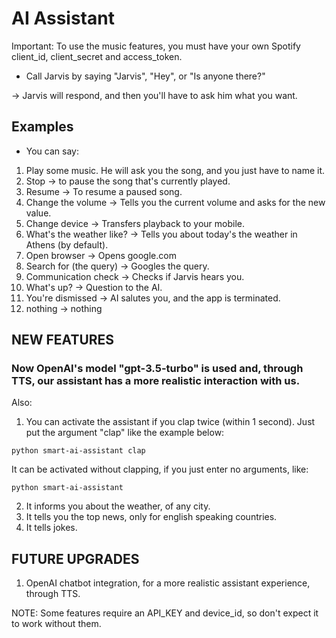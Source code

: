 # AI Assistant

Important: To use the music features, you must have your own Spotify client_id, client_secret and access_token.

* Call Jarvis by saying "Jarvis", "Hey", or "Is anyone there?"

-> Jarvis will respond, and then you'll have to ask him what you want.

## Examples
* You can say:

1. Play some music. He will ask you the song, and you just have to name it.
2. Stop -> to pause the song that's currently played.
3. Resume -> To resume a paused song.
4. Change the volume -> Tells you the current volume and asks for the new value.
5. Change device -> Transfers playback to your mobile.
6. What's the weather like? -> Tells you about today's the weather in Athens (by default).
7. Open browser -> Opens google.com
8. Search for (the query) -> Googles the query.
9. Communication check -> Checks if Jarvis hears you.
10. What's up? -> Question to the AI.
11. You're dismissed -> AI salutes you, and the app is terminated.
12. nothing -> nothing 

## NEW FEATURES
### Now OpenAI's model "gpt-3.5-turbo" is used and, through TTS, our assistant has a more realistic interaction with us.
Also:
1. You can activate the assistant if you clap twice (within 1 second). Just put the argument "clap" like the example below:
```
python smart-ai-assistant clap
```
It can be activated without clapping, if you just enter no arguments, like:
```
python smart-ai-assistant
```
2. It informs you about the weather, of any city.
3. It tells you the top news, only for english speaking countries.
4. It tells jokes.

## FUTURE UPGRADES
1. OpenAI chatbot integration, for a more realistic assistant experience, through TTS.

NOTE: Some features require an API_KEY and device_id, so don't expect it to work without them.